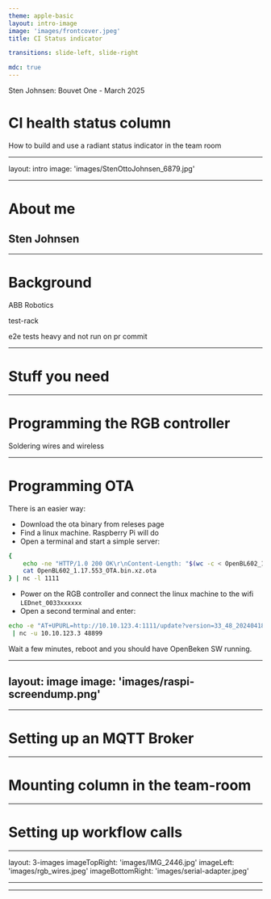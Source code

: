```yaml
---
theme: apple-basic
layout: intro-image
image: 'images/frontcover.jpeg'
title: CI Status indicator

transitions: slide-left, slide-right

mdc: true
---
```

<div class="absolute top-5">
  <span class="font-700">
    Sten Johnsen: 
    Bouvet One - March 2025
  </span>
</div>

<div class="absolute bottom-10">
  <h1>CI health status column</h1>
  <p>How to build and use a radiant status indicator in the team room</p>
</div>

---
layout: intro
image: 'images/StenOttoJohnsen_6879.jpg'

---

# About me

## Sten Johnsen


---

# Background

ABB Robotics

test-rack

e2e tests heavy and not run on pr commit


---

# Stuff you need


---

# Programming the RGB controller

Soldering wires and wireless

---

# Programming OTA

There is an easier way:
- Download the ota binary from releses page
- Find a linux machine. Raspberry Pi will do
- Open a terminal and start a simple server:
```bash
{
    echo -ne "HTTP/1.0 200 OK\r\nContent-Length: "$(wc -c < OpenBL602_1.17.553_OTA.bin.xz.ota)"\r\n\r\n"
    cat OpenBL602_1.17.553_OTA.bin.xz.ota 
} | nc -l 1111
```

- Power on the RGB controller and connect the linux machine to the wifi `LEDnet_0033xxxxxx` 
- Open a second terminal and enter:
```bash
echo -e "AT+UPURL=http://10.10.123.4:1111/update?version=33_48_20240418_OpenBeken&beta,pierogi"
 | nc -u 10.10.123.3 48899
```

Wait a few minutes, reboot and you should have OpenBeken SW running.

---
layout: image
image: 'images/raspi-screendump.png'
---

---

# Setting up an MQTT Broker


---

# Mounting column in the team-room


---

# Setting up workflow calls

---
layout: 3-images
imageTopRight: 'images/IMG_2446.jpg'
imageLeft: 'images/rgb_wires.jpeg'
imageBottomRight: 'images/serial-adapter.jpeg'

---

---

